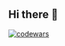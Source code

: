 ## Hi there 👋
[![codewars](https://www.codewars.com/users/n.shunaev/badges/large)](https://www.codewars.com/users/n.shunaev)
<!--
**ShunaevN/ShunaevN** is a ✨ _special_ ✨ repository because its `README.md` (this file) appears on your GitHub profile.

Here are some ideas to get you started:

- 🔭 I’m currently working on ...
- 🌱 I’m currently learning ...
- 👯 I’m looking to collaborate on ...
- 🤔 I’m looking for help with ...
- 💬 Ask me about ...
- 📫 How to reach me: ...
- 😄 Pronouns: ...
- ⚡ Fun fact: ...
-->
